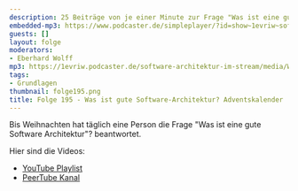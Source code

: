 ```yaml
---
description: 25 Beiträge von je einer Minute zur Frage "Was ist eine gute Software-Architektur?"
embedded-mp3: https://www.podcaster.de/simpleplayer/?id=show~1evriw~software-architektur-im-stream~pod-82fc59c24529b4a05724a414b8&v=1705077761
guests: []
layout: folge
moderators:
- Eberhard Wolff
mp3: https://1evriw.podcaster.de/software-architektur-im-stream/media/Was_ist_gute_Software_Architektur.mp3
tags:
- Grundlagen
thumbnail: folge195.png
title: Folge 195 - Was ist gute Software-Architektur? Adventskalender
---
```


Bis Weihnachten hat täglich eine Person die Frage "Was ist
eine gute Software Architektur"? beantwortet.

Hier sind die Videos:

* [YouTube Playlist](https://www.youtube.com/playlist?list=PLeXlULyOtEnd9MYxCeqDxvVQj0Q1_vGXS)
* [PeerTube Kanal](https://tube.tchncs.de/c/software_architektur_adventskalendar_2023/videos)

